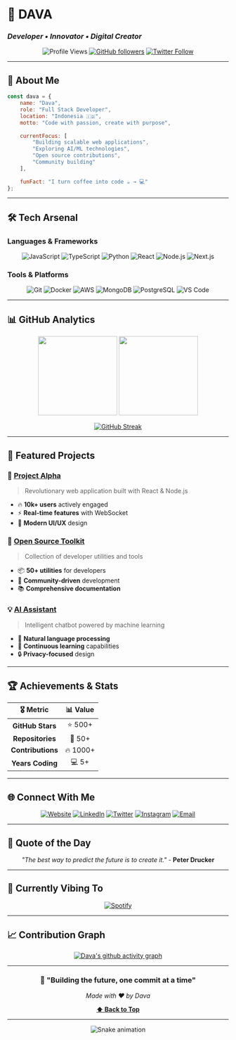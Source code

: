 # 🚀 **DAVA** 
### *Developer • Innovator • Digital Creator*

<div align="center">
  
  ![Profile Views](https://komarev.com/ghpvc/?username=dava&color=blueviolet&style=flat-square)
  [![GitHub followers](https://img.shields.io/github/followers/dava?label=Follow&style=social)](https://github.com/dava)
  [![Twitter Follow](https://img.shields.io/twitter/follow/dava?style=social)](https://twitter.com/dava)

</div>

---

## 🌟 **About Me**

```javascript
const dava = {
    name: "Dava",
    role: "Full Stack Developer",
    location: "Indonesia 🇮🇩",
    motto: "Code with passion, create with purpose",
    
    currentFocus: [
        "Building scalable web applications",
        "Exploring AI/ML technologies",
        "Open source contributions",
        "Community building"
    ],
    
    funFact: "I turn coffee into code ☕ → 💻"
};
```

---

## 🛠️ **Tech Arsenal**

### **Languages & Frameworks**
<div align="center">

![JavaScript](https://img.shields.io/badge/-JavaScript-F7DF1E?style=for-the-badge&logo=javascript&logoColor=black)
![TypeScript](https://img.shields.io/badge/-TypeScript-3178C6?style=for-the-badge&logo=typescript&logoColor=white)
![Python](https://img.shields.io/badge/-Python-3776AB?style=for-the-badge&logo=python&logoColor=white)
![React](https://img.shields.io/badge/-React-61DAFB?style=for-the-badge&logo=react&logoColor=black)
![Node.js](https://img.shields.io/badge/-Node.js-339933?style=for-the-badge&logo=node.js&logoColor=white)
![Next.js](https://img.shields.io/badge/-Next.js-000000?style=for-the-badge&logo=next.js&logoColor=white)

</div>

### **Tools & Platforms**
<div align="center">

![Git](https://img.shields.io/badge/-Git-F05032?style=for-the-badge&logo=git&logoColor=white)
![Docker](https://img.shields.io/badge/-Docker-2496ED?style=for-the-badge&logo=docker&logoColor=white)
![AWS](https://img.shields.io/badge/-AWS-232F3E?style=for-the-badge&logo=amazon-aws&logoColor=white)
![MongoDB](https://img.shields.io/badge/-MongoDB-47A248?style=for-the-badge&logo=mongodb&logoColor=white)
![PostgreSQL](https://img.shields.io/badge/-PostgreSQL-336791?style=for-the-badge&logo=postgresql&logoColor=white)
![VS Code](https://img.shields.io/badge/-VS%20Code-007ACC?style=for-the-badge&logo=visual-studio-code&logoColor=white)

</div>

---

## 📊 **GitHub Analytics**

<div align="center">
  
  <img height="180em" src="https://github-readme-stats.vercel.app/api?username=dava&show_icons=true&theme=tokyonight&include_all_commits=true&count_private=true"/>
  <img height="180em" src="https://github-readme-stats.vercel.app/api/top-langs/?username=dava&layout=compact&langs_count=8&theme=tokyonight"/>

</div>

<div align="center">
  
  [![GitHub Streak](https://github-readme-streak-stats.herokuapp.com/?user=dava&theme=tokyonight)](https://git.io/streak-stats)

</div>

---

## 🎯 **Featured Projects**

### 🚀 **[Project Alpha](https://github.com/dava/project-alpha)**
> Revolutionary web application built with React & Node.js
- 🔥 **10k+ users** actively engaged
- ⚡ **Real-time features** with WebSocket
- 🎨 **Modern UI/UX** design

### 🌟 **[Open Source Toolkit](https://github.com/dava/toolkit)**
> Collection of developer utilities and tools
- 📦 **50+ utilities** for developers
- 🤝 **Community-driven** development
- 📚 **Comprehensive documentation**

### 💡 **[AI Assistant](https://github.com/dava/ai-assistant)**
> Intelligent chatbot powered by machine learning
- 🤖 **Natural language processing**
- 🧠 **Continuous learning** capabilities
- 🔒 **Privacy-focused** design

---

## 🏆 **Achievements & Stats**

<div align="center">

| 🎖️ **Metric** | 📊 **Value** |
|:---:|:---:|
| **GitHub Stars** | ⭐ 500+ |
| **Repositories** | 📁 50+ |
| **Contributions** | 🔥 1000+ |
| **Years Coding** | 💻 5+ |

</div>

---

## 🌐 **Connect With Me**

<div align="center">

[![Website](https://img.shields.io/badge/-Website-000000?style=for-the-badge&logo=About.me&logoColor=white)](https://dava.dev)
[![LinkedIn](https://img.shields.io/badge/-LinkedIn-0077B5?style=for-the-badge&logo=linkedin&logoColor=white)](https://linkedin.com/in/dava)
[![Twitter](https://img.shields.io/badge/-Twitter-1DA1F2?style=for-the-badge&logo=twitter&logoColor=white)](https://twitter.com/dava)
[![Instagram](https://img.shields.io/badge/-Instagram-E4405F?style=for-the-badge&logo=instagram&logoColor=white)](https://instagram.com/dava)
[![Email](https://img.shields.io/badge/-Email-D14836?style=for-the-badge&logo=gmail&logoColor=white)](mailto:hello@dava.dev)

</div>

---

## 💭 **Quote of the Day**

<div align="center">

*"The best way to predict the future is to create it."* - **Peter Drucker**

</div>

---

## 🎵 **Currently Vibing To**

<div align="center">

[![Spotify](https://novatorem-dava.vercel.app/api/spotify)](https://open.spotify.com/user/dava)

</div>

---

## 📈 **Contribution Graph**

<div align="center">

[![Dava's github activity graph](https://activity-graph.herokuapp.com/graph?username=dava&theme=tokyo-night)](https://github.com/dava/github-readme-activity-graph)

</div>

---

<div align="center">

### 🚀 **"Building the future, one commit at a time"**

*Made with ❤️ by Dava*

**[⬆ Back to Top](#-dava)**

</div>

---

<div align="center">
  
  ![Snake animation](https://github.com/dava/dava/blob/output/github-contribution-grid-snake.svg)
  
</div>
